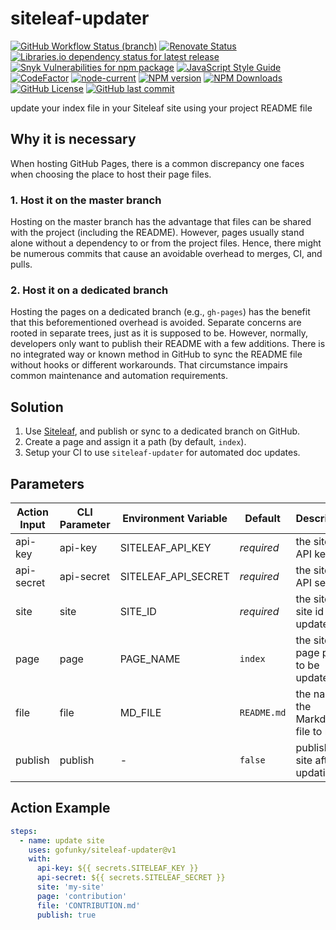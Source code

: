 # siteleaf-updater

[![GitHub Workflow Status (branch)](https://img.shields.io/github/workflow/status/gofunky/siteleaf-updater/build/master?style=for-the-badge)](https://github.com/gofunky/siteleaf-updater/actions)
[![Renovate Status](https://img.shields.io/badge/renovate-enabled-green?style=for-the-badge&logo=renovatebot&color=1a1f6c)](https://app.renovatebot.com/dashboard#github/gofunky/siteleaf-updater)
[![Libraries.io dependency status for latest release](https://img.shields.io/librariesio/release/npm/siteleaf-updater?style=for-the-badge)](https://libraries.io/npm/siteleaf-updater)
[![Snyk Vulnerabilities for npm package](https://img.shields.io/snyk/vulnerabilities/npm/siteleaf-updater?style=for-the-badge)](https://snyk.io/test/github/gofunky/siteleaf-updater)
[![JavaScript Style Guide](https://img.shields.io/badge/code_style-standard-purple.svg?style=for-the-badge)](https://standardjs.com)
[![CodeFactor](https://www.codefactor.io/repository/github/gofunky/siteleaf-updater/badge?style=for-the-badge)](https://www.codefactor.io/repository/github/gofunky/siteleaf-updater)
[![node-current](https://img.shields.io/node/v/siteleaf-updater?style=for-the-badge)](https://www.npmjs.com/package/siteleaf-updater)
[![NPM version](https://img.shields.io/npm/v/siteleaf-updater?style=for-the-badge)](https://www.npmjs.com/package/siteleaf-updater)
[![NPM Downloads](https://img.shields.io/npm/dm/siteleaf-updater?style=for-the-badge&color=ff69b4)](https://www.npmjs.com/package/siteleaf-updater)
[![GitHub License](https://img.shields.io/github/license/gofunky/siteleaf-updater.svg?style=for-the-badge)](https://github.com/gofunky/siteleaf-updater/blob/master/LICENSE)
[![GitHub last commit](https://img.shields.io/github/last-commit/gofunky/siteleaf-updater.svg?style=for-the-badge&color=9cf)](https://github.com/gofunky/siteleaf-updater/commits/master)

update your index file in your Siteleaf site using your project README file

## Why it is necessary

When hosting GitHub Pages, there is a common discrepancy one faces when choosing the place to host their page files.

### 1. Host it on the master branch

Hosting on the master branch has the advantage that files can be shared with the project (including the README).
However, pages usually stand alone without a dependency to or from the project files.
Hence, there might be numerous commits that cause an avoidable overhead to merges, CI, and pulls.

### 2. Host it on a dedicated branch

Hosting the pages on a dedicated branch (e.g., `gh-pages`) has the benefit that this beforementioned overhead is avoided.
Separate concerns are rooted in separate trees, just as it is supposed to be.
However, normally, developers only want to publish their README with a few additions.
There is no integrated way or known method in GitHub to sync the README file without hooks or different workarounds.
That circumstance impairs common maintenance and automation requirements.

## Solution

1. Use [Siteleaf](https://www.siteleaf.com/), and publish or sync to a dedicated branch on GitHub.
2. Create a page and assign it a path (by default, `index`).
3. Setup your CI to use `siteleaf-updater` for automated doc updates.

## Parameters

| Action Input | CLI Parameter | Environment Variable | Default | Description |  
| ------ | ------ | ------ | ------ | ------ |  
| api-key | api-key | SITELEAF_API_KEY | *required* | the siteleaf API key |   
| api-secret | api-secret | SITELEAF_API_SECRET | *required* | the siteleaf API secret |   
| site | site | SITE_ID | *required* | the siteleaf site id to be updated |   
| page | page | PAGE_NAME | `index` | the siteleaf page path to be updated |   
| file | file | MD_FILE | `README.md` | the name of the Markdown file to read |   
| publish | publish | - | `false` | publish the site after updating |

## Action Example

```yaml
steps:
  - name: update site
    uses: gofunky/siteleaf-updater@v1
    with:
      api-key: ${{ secrets.SITELEAF_KEY }}
      api-secret: ${{ secrets.SITELEAF_SECRET }}
      site: 'my-site'
      page: 'contribution'
      file: 'CONTRIBUTION.md'
      publish: true
```
